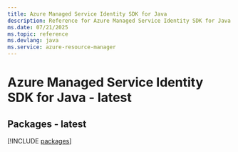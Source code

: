 ```yaml
---
title: Azure Managed Service Identity SDK for Java
description: Reference for Azure Managed Service Identity SDK for Java
ms.date: 07/21/2025
ms.topic: reference
ms.devlang: java
ms.service: azure-resource-manager
---
```

# Azure Managed Service Identity SDK for Java - latest
## Packages - latest
[!INCLUDE [packages](managed-service-identity-index.md)]